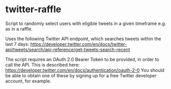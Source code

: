 # twitter-raffle

Script to randomly select users with eligible tweets in a given timeframe e.g. as in a raffle.

Uses the following Twitter API endpoint, which searches tweets within the last 7 days: https://developer.twitter.com/en/docs/twitter-api/tweets/search/api-reference/get-tweets-search-recent

The script requires an OAuth 2.0 Bearer Token to be provided, in order to call the API.  This is described here: https://developer.twitter.com/en/docs/authentication/oauth-2-0
You should be able to obtain one of these by signing up for a free Twitter developer account, for example.
